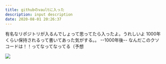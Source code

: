 ```yaml
---
title: githubのvaultに入った
description: input description
date: 2020-08-01 20:26:37
---
```


有名なリポジトリが入るんでしょって思ってたら入ったよ。うれしいよ
1000年くらい保持されるって書いてあった気がする。。
--1000年後--
なんだこのクソコードは！！ってなってなってる（予想

![](/assets/images/posts/vault.png)

